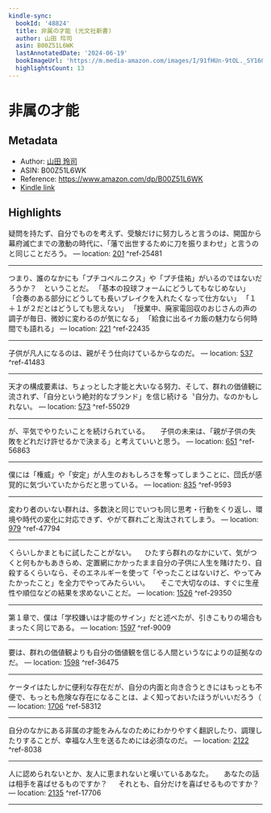 ```yaml
---
kindle-sync:
  bookId: '48824'
  title: 非属の才能 (光文社新書)
  author: 山田 玲司
  asin: B00Z51L6WK
  lastAnnotatedDate: '2024-06-19'
  bookImageUrl: 'https://m.media-amazon.com/images/I/91fHUn-9tOL._SY160.jpg'
  highlightsCount: 13
---
```

# 非属の才能
## Metadata
* Author: [山田 玲司](https://www.amazon.comundefined)
* ASIN: B00Z51L6WK
* Reference: https://www.amazon.com/dp/B00Z51L6WK
* [Kindle link](kindle://book?action=open&asin=B00Z51L6WK)

## Highlights
疑問を持たず、自分でものを考えず、受験だけに努力しろと言うのは、開国から幕府滅亡までの激動の時代に、「藩で出世するために刀を振りまわせ」と言うのと同じことだろう。 — location: [201](kindle://book?action=open&asin=B00Z51L6WK&location=201) ^ref-25481

---
つまり、誰のなかにも「プチコペルニクス」や「プチ佳祐」がいるのではないだろうか？　ということだ。 「基本の投球フォームにどうしてもなじめない」 「合奏のある部分にどうしても長いブレイクを入れたくなって仕方ない」 「１＋１が２だとはどうしても思えない」 「授業中、廃家電回収のおじさんの声の調子が毎日、微妙に変わるのが気になる」 「給食に出るイカ飯の魅力なら何時間でも語れる」 — location: [221](kindle://book?action=open&asin=B00Z51L6WK&location=221) ^ref-22435

---
子供が凡人になるのは、親がそう仕向けているからなのだ。 — location: [537](kindle://book?action=open&asin=B00Z51L6WK&location=537) ^ref-41483

---
天才の構成要素は、ちょっとした才能と大いなる努力、そして、群れの価値観に流されず、「自分という絶対的なブランド」を信じ続ける〝自分力〟なのかもしれない。 — location: [573](kindle://book?action=open&asin=B00Z51L6WK&location=573) ^ref-55029

---
が、平気でやりたいことを続けられている。 　 子供の未来は、「親が子供の失敗をどれだけ許せるかで決まる」と考えていいと思う。 — location: [651](kindle://book?action=open&asin=B00Z51L6WK&location=651) ^ref-56863

---
僕には「権威」や「安定」が人生のおもしろさを奪ってしまうことに、団氏が感覚的に気づいていたからだと思っている。 — location: [835](kindle://book?action=open&asin=B00Z51L6WK&location=835) ^ref-9593

---
変わり者のいない群れは、多数決と同じでいつも同じ思考・行動をくり返し、環境や時代の変化に対応できず、やがて群れごと淘汰されてしまう。 — location: [979](kindle://book?action=open&asin=B00Z51L6WK&location=979) ^ref-47794

---
くらいしかまともに試したことがない。 　ひたすら群れのなかにいて、気がつくと何もかもあきらめ、定置網にかかったまま自分の子供に人生を賭けたり、自殺するくらいなら、そのエネルギーを使って「やったことはないけど、やってみたかったこと」を全力でやってみたらいい。 　 そこで大切なのは、すぐに生産性や順位などの結果を求めないことだ。 — location: [1526](kindle://book?action=open&asin=B00Z51L6WK&location=1526) ^ref-29350

---
第１章で、僕は「学校嫌いは才能のサイン」だと述べたが、引きこもりの場合もまったく同じである。 — location: [1597](kindle://book?action=open&asin=B00Z51L6WK&location=1597) ^ref-9009

---
要は、群れの価値観よりも自分の価値観を信じる人間というなによりの証拠なのだ。 — location: [1598](kindle://book?action=open&asin=B00Z51L6WK&location=1598) ^ref-36475

---
ケータイはたしかに便利な存在だが、自分の内面と向き合うときにはもっとも不便で、もっとも危険な存在になることは、よく知っておいたほうがいいだろう（ — location: [1706](kindle://book?action=open&asin=B00Z51L6WK&location=1706) ^ref-58312

---
自分のなかにある非属の才能をみんなのためにわかりやすく翻訳したり、調理したりすることが、幸福な人生を送るためには必須なのだ。 — location: [2122](kindle://book?action=open&asin=B00Z51L6WK&location=2122) ^ref-8038

---
人に認められないとか、友人に恵まれないと嘆いているあなた。 　 あなたの話は相手を喜ばせるものですか？ 　 それとも、自分だけを喜ばせるものですか？ — location: [2135](kindle://book?action=open&asin=B00Z51L6WK&location=2135) ^ref-17706

---
